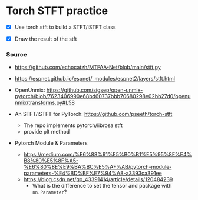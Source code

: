 # Torch STFT practice

- [x] Use torch.stft to build a STFT/iSTFT class 
- [x] Draw the result of the stft


### Source

- https://github.com/echocatzh/MTFAA-Net/blob/main/stft.py
- https://espnet.github.io/espnet/_modules/espnet2/layers/stft.html
- OpenUnmix: https://github.com/sigsep/open-unmix-pytorch/blob/7623406990e68bd60737bbb70680298e02bb27d0/openunmix/transforms.py#L58

- An STFT/iSTFT for PyTorch: https://github.com/pseeth/torch-stft
    - The repo implements pytorch/librosa stft
    - provide plt method 

- Pytorch Module & Parameters
    - https://medium.com/%E6%88%91%E5%B0%B1%E5%95%8F%E4%B8%80%E5%8F%A5-%E6%80%8E%E9%BA%BC%E5%AF%AB/pytorch-module-parameters-%E4%BD%BF%E7%94%A8-a3393ca391ee
    - https://blog.csdn.net/qq_43391414/article/details/120484239
        - What is the difference to set the tensor and package with `nn.Parameter`? 
